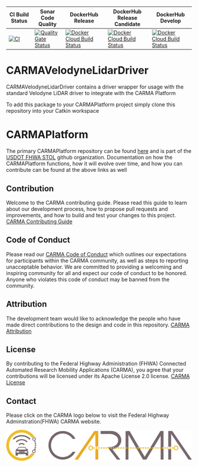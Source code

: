 | CI Build Status | Sonar Code Quality | DockerHub Release | DockerHub Release Candidate | DockerHub Develop |
|------|-----|-----|-----|------|
[![CI](https://github.com/usdot-fhwa-stol/carma-velodyne-lidar-driver/actions/workflows/ci.yml/badge.svg)](https://github.com/usdot-fhwa-stol/carma-velodyne-lidar-driver/actions/workflows/ci.yml) | [![Quality Gate Status](https://sonarcloud.io/api/project_badges/measure?project=usdot-fhwa-stol_CARMAVelodyneLidarDriver&metric=alert_status)](https://sonarcloud.io/dashboard?id=usdot-fhwa-stol_CARMAVelodyneLidarDriver) | [![Docker Cloud Build Status](https://img.shields.io/docker/cloud/build/usdotfhwastol/carma-velodyne-lidar-driver?label=carma-velodyne-lidar-driver)](https://hub.docker.com/repository/docker/usdotfhwastol/carma-velodyne-lidar-driver) | [![Docker Cloud Build Status](https://img.shields.io/docker/cloud/build/usdotfhwastolcandidate/carma-velodyne-lidar-driver?label=carma-velodyne-lidar-driver)](https://hub.docker.com/repository/docker/usdotfhwastolcandidate/carma-velodyne-lidar-driver) | [![Docker Cloud Build Status](https://img.shields.io/docker/cloud/build/usdotfhwastoldev/carma-velodyne-lidar-driver?label=carma-velodyne-lidar-driver)](https://hub.docker.com/repository/docker/usdotfhwastoldev/carma-velodyne-lidar-driver)

# CARMAVelodyneLidarDriver
CARMAVelodyneLidarDriver contains a driver wrapper for usage with the standard Velodyne LiDAR driver to integrate with the CARMA Platform

To add this package to your CARMAPlatform project simply clone this repository into your Catkin workspace

# CARMAPlatform
The primary CARMAPlatform repository can be found [here](https://github.com/usdot-fhwa-stol/carma-platform) and is part of the [USDOT FHWA STOL](https://github.com/usdot-fhwa-stol/)
github organization. Documentation on how the CARMAPlatform functions, how it will evolve over time, and how you can contribute can be found at the above links as well

## Contribution
Welcome to the CARMA contributing guide. Please read this guide to learn about our development process, how to propose pull requests and improvements, and how to build and test your changes to this project. [CARMA Contributing Guide](https://github.com/usdot-fhwa-stol/carma-platform/blob/develop/Contributing.md) 

## Code of Conduct 
Please read our [CARMA Code of Conduct](https://github.com/usdot-fhwa-stol/carma-platform/blob/develop/Code_of_Conduct.md) which outlines our expectations for participants within the CARMA community, as well as steps to reporting unacceptable behavior. We are committed to providing a welcoming and inspiring community for all and expect our code of conduct to be honored. Anyone who violates this code of conduct may be banned from the community.

## Attribution
The development team would like to acknowledge the people who have made direct contributions to the design and code in this repository. [CARMA Attribution](https://github.com/usdot-fhwa-stol/carma-platform/blob/develop/ATTRIBUTION.txt) 

## License
By contributing to the Federal Highway Administration (FHWA) Connected Automated Research Mobility Applications (CARMA), you agree that your contributions will be licensed under its Apache License 2.0 license. [CARMA License](https://github.com/usdot-fhwa-stol/carma-platform/blob/develop/docs/License.md) 

## Contact
Please click on the CARMA logo below to visit the Federal Highway Adminstration(FHWA) CARMA website.

[![CARMA Image](https://raw.githubusercontent.com/usdot-fhwa-stol/carma-platform/develop/docs/image/CARMA_icon.png)](https://highways.dot.gov/research/research-programs/operations/CARMA)
